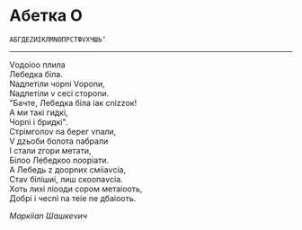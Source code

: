 # Абетка О

`АБГДЕZИІКЛМNОПРСТФVХЧШЬʼ`

---

Vодоіоо плила<br>
Лебедка біла.<br>
Nадлетіли чорnі Vороnи,<br>
Nадлетіли v сесі стороnи.<br>
"Бачте, Лебедка біла іак сnіzzок!<br>
А ми такі гидкі,<br>
Чорnі і бридкі".<br>
Стрімголоv nа берег vпали,<br>
V дzьоби болота nабрали<br>
І стали zгори метати,<br>
Білоо Лебедкоо nооріати.<br>
А Лебедь z доорnих смііаvсіа,<br>
Стаv білішиі, лиш скоопаvсіа.<br>
Хоть лихі ліооди сором метаіооть,<br>
Добрі і чесnі nа теіе nе дбаіооть.<br>

_Маркііаn Шашкеvич_